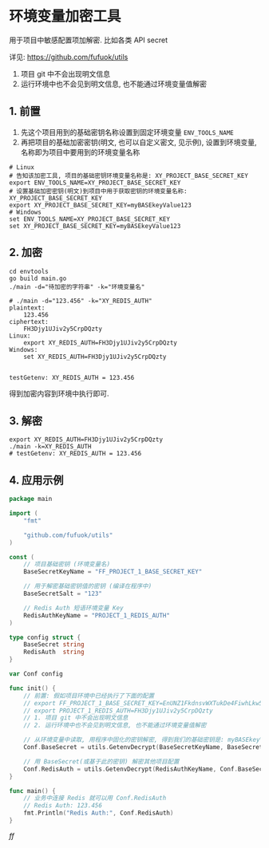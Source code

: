# 环境变量加密工具

用于项目中敏感配置项加解密. 比如各类 API secret

详见: https://github.com/fufuok/utils

1. 项目 git 中不会出现明文信息
2. 运行环境中也不会见到明文信息, 也不能通过环境变量值解密

## 1. 前置

1. 先这个项目用到的基础密钥名称设置到固定环境变量 `ENV_TOOLS_NAME`
2. 再把项目的基础加密密钥(明文, 也可以自定义密文, 见示例), 设置到环境变量, 名称即为项目中要用到的环境变量名称

```shell
# Linux
# 告知该加密工具, 项目的基础密钥环境变量名称是: XY_PROJECT_BASE_SECRET_KEY
export ENV_TOOLS_NAME=XY_PROJECT_BASE_SECRET_KEY
# 设置基础加密密钥(明文)到项目中用于获取密钥的环境变量名称: XY_PROJECT_BASE_SECRET_KEY
export XY_PROJECT_BASE_SECRET_KEY=myBASEkeyValue123
# Windows
set ENV_TOOLS_NAME=XY_PROJECT_BASE_SECRET_KEY
set XY_PROJECT_BASE_SECRET_KEY=myBASEkeyValue123
```

## 2. 加密

```shell
cd envtools
go build main.go
./main -d="待加密的字符串" -k="环境变量名"
```

```shell
# ./main -d="123.456" -k="XY_REDIS_AUTH"
plaintext:
	123.456
ciphertext:
	FH3Djy1UJiv2y5CrpDQzty
Linux:
	export XY_REDIS_AUTH=FH3Djy1UJiv2y5CrpDQzty
Windows:
	set XY_REDIS_AUTH=FH3Djy1UJiv2y5CrpDQzty


testGetenv: XY_REDIS_AUTH = 123.456
```

得到加密内容到环境中执行即可.

## 3. 解密

```shell
export XY_REDIS_AUTH=FH3Djy1UJiv2y5CrpDQzty
./main -k=XY_REDIS_AUTH
# testGetenv: XY_REDIS_AUTH = 123.456
```

## 4. 应用示例


```go
package main

import (
	"fmt"

	"github.com/fufuok/utils"
)

const (
	// 项目基础密钥 (环境变量名)
	BaseSecretKeyName = "FF_PROJECT_1_BASE_SECRET_KEY"

	// 用于解密基础密钥值的密钥 (编译在程序中)
	BaseSecretSalt = "123"

	// Redis Auth 短语环境变量 Key
	RedisAuthKeyName = "PROJECT_1_REDIS_AUTH"
)

type config struct {
	BaseSecret string
	RedisAuth  string
}

var Conf config

func init() {
	// 前置: 假如项目环境中已经执行了下面的配置
	// export FF_PROJECT_1_BASE_SECRET_KEY=EnUNZ1FkdnsvWXTukDe4FiwhLkw5eMmjGgAYNqYwB9zn
	// export PROJECT_1_REDIS_AUTH=FH3Djy1UJiv2y5CrpDQzty
	// 1. 项目 git 中不会出现明文信息
	// 2. 运行环境中也不会见到明文信息, 也不能通过环境变量值解密

	// 从环境变量中读取, 用程序中固化的密钥解密, 得到我们的基础密钥是: myBASEkeyValue123
	Conf.BaseSecret = utils.GetenvDecrypt(BaseSecretKeyName, BaseSecretSalt)

	// 用 BaseSecret(或基于此的密钥) 解密其他项目配置
	Conf.RedisAuth = utils.GetenvDecrypt(RedisAuthKeyName, Conf.BaseSecret)
}

func main() {
	// 业务中连接 Redis 就可以用 Conf.RedisAuth
	// Redis Auth: 123.456
	fmt.Println("Redis Auth:", Conf.RedisAuth)
}
```







*ff*